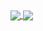 <!-- @format -->

<a href="https://github.com/anuraghazra/github-readme-stats">
  <img align="center" src="https://github-readme-stats.vercel.app/api/pin/?username=pm1100tm&show_icons=true&theme=darcula&repo=github-readme-stats" />
</a>
<a>
  <img align="center" src="https://github-readme-stats.vercel.app/api/top-langs/?username=pm1100tm" />
</a>
